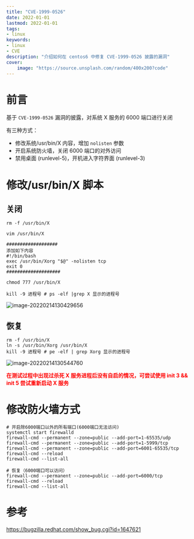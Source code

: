 ```yaml
---
title: "CVE-1999-0526" 
date: 2022-01-01
lastmod: 2022-01-01
tags: 
- linux
keywords:
- linux
- CVE
description: "介绍如何在 centos6 中修复 CVE-1999-0526 披露的漏洞" 
cover:
    image: "https://source.unsplash.com/random/400x200?code" 
---
```


# 前言

基于 `CVE-1999-0526` 漏洞的披露，对系统 X 服务的 6000 端口进行关闭

有三种方式：

- 修改系统/usr/bin/X 内容，增加 `nolisten` 参数
- 开启系统防火墙，关闭 6000 端口的对外访问
- 禁用桌面 (runlevel-5)，开机进入字符界面 (runlevel-3)

# 修改/usr/bin/X 脚本

## 关闭

```textile
rm -f /usr/bin/X

vim /usr/bin/X

###################
添加如下内容
#!/bin/bash
exec /usr/bin/Xorg "$@" -nolisten tcp
exit 0
####################

chmod 777 /usr/bin/X

kill -9 进程号 # ps -elf |grep X 显示的进程号
```

![image-20220214130429656](https://image.lvbibir.cn/blog/image-20220214130429656.png)

## 恢复

```textile
rm -f /usr/bin/X
ln -s /usr/bin/Xorg /usr/bin/X
kill -9 进程号 # pe -elf | grep Xorg 显示的进程号
```

![image-20220214130544760](https://image.lvbibir.cn/blog/image-20220214130544760.png)

<font color='red'>**在测试过程中出现过杀死 X 服务进程后没有自启的情况，可尝试使用 init 3 && init 5 尝试重新启动 X 服务**</font>

# 修改防火墙方式

```textile
# 开启除6000端口以外的所有端口(6000端口无法访问)
systemctl start firewalld
firewall-cmd --permanent --zone=public --add-port=1-65535/udp
firewall-cmd --permanent --zone=public --add-port=1-5999/tcp
firewall-cmd --permanent --zone=public --add-port=6001-65535/tcp
firewall-cmd --reload
firewall-cmd --list-all

# 恢复（6000端口可以访问）
firewall-cmd --permanent --zone=public --add-port=6000/tcp
firewall-cmd --reload
firewall-cmd --list-all
```

# 参考

<https://bugzilla.redhat.com/show_bug.cgi?id=1647621>
